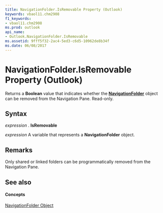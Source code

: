```yaml
---
title: NavigationFolder.IsRemovable Property (Outlook)
keywords: vbaol11.chm2908
f1_keywords:
- vbaol11.chm2908
ms.prod: outlook
api_name:
- Outlook.NavigationFolder.IsRemovable
ms.assetid: 9fff5f32-2ac4-5ed3-c6d5-10962de8b34f
ms.date: 06/08/2017
---
```



# NavigationFolder.IsRemovable Property (Outlook)

Returns a  **Boolean** value that indicates whether the **[NavigationFolder](Outlook.NavigationFolder.md)** object can be removed from the Navigation Pane. Read-only.


## Syntax

 _expression_ . **IsRemovable**

 _expression_ A variable that represents a **NavigationFolder** object.


## Remarks

Only shared or linked folders can be programmatically removed from the Navigation Pane.


## See also


#### Concepts


[NavigationFolder Object](Outlook.NavigationFolder.md)

